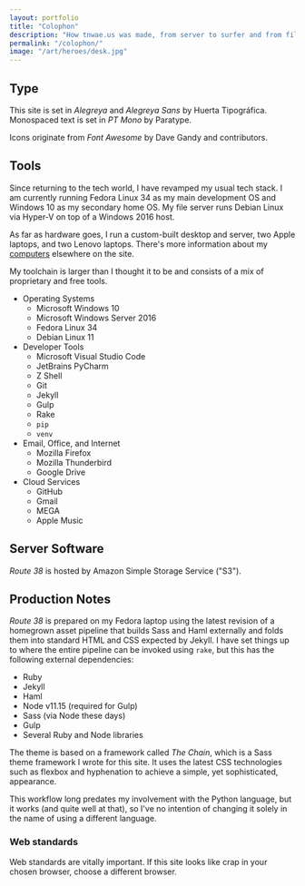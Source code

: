 ```yaml
---
layout: portfolio
title: "Colophon"
description: "How tnwae.us was made, from server to surfer and from film grains to written posts. (Photo: Me)"
permalink: "/colophon/"
image: "/art/heroes/desk.jpg"
---
```


## Type

This site is set in _Alegreya_ and _Alegreya Sans_ by Huerta Tipográfica.
Monospaced text is set in _PT Mono_ by Paratype.

Icons originate from _Font Awesome_ by Dave Gandy and contributors.

## Tools

Since returning to the tech world, I have revamped my usual tech stack.
I am currently running Fedora Linux 34 as my main development OS and Windows
10 as my secondary home OS.  My file server runs Debian Linux via Hyper-V
on top of a Windows 2016 host.

As far as hardware goes, I run a custom-built desktop and server, two Apple
laptops, and two Lenovo laptops.  There's more information about my
[computers](/computers) elsewhere on the site.

My toolchain is larger than I thought it to be and consists of a mix of
proprietary and free tools.

<ul class='chain-columnar2'>
  <li>Operating Systems
    <ul>
      <li>Microsoft Windows 10</li>
      <li>Microsoft Windows Server 2016</li>
      <li>Fedora Linux 34</li>
      <li>Debian Linux 11</li>
    </ul>
  </li>
  <li>Developer Tools
    <ul>
      <li>Microsoft Visual Studio Code</li>
      <li>JetBrains PyCharm</li>
      <li>Z Shell</li>
      <li>Git</li>
      <li>Jekyll</li>
      <li>Gulp</li>
      <li>Rake</li>
      <li><code>pip</code></li>
      <li><code>venv</code></li>
    </ul>
  </li>
  <li>Email, Office, and Internet
    <ul>
      <li>Mozilla Firefox</li>
      <li>Mozilla Thunderbird</li>
      <li>Google Drive</li>
    </ul>
  </li>
  <li>Cloud Services
    <ul>
      <li>GitHub</li>
      <li>Gmail</li>
      <li>MEGA</li>
      <li>Apple Music</li>
    </ul>
  </li>
</ul>

## Server Software

_Route 38_ is hosted by Amazon Simple Storage Service ("S3").

## Production Notes

_Route 38_ is prepared on my Fedora laptop using the latest revision of a
homegrown asset pipeline that builds Sass and Haml externally and folds them
into standard HTML and CSS expected by Jekyll.  I have set things up to where
the entire pipeline can be invoked using `rake`, but this has the following
external dependencies:

* Ruby
* Jekyll
* Haml
* Node v11.15 (required for Gulp)
* Sass (via Node these days)
* Gulp
* Several Ruby and Node libraries

The theme is based on a framework called _The Chain_, which is a Sass theme
framework I wrote for this site.  It uses the latest CSS technologies such as
flexbox and hyphenation to achieve a simple, yet sophisticated, appearance.

This workflow long predates my involvement with the Python language, but it
works (and quite well at that), so I've no intention of changing it solely in
the name of using a different language.

### Web standards

Web standards are vitally important.  If this site looks like crap in your
chosen browser, choose a different browser.
